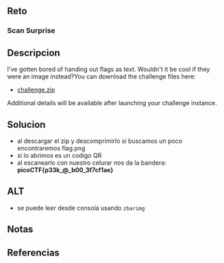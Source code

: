 
## Reto
### Scan Surprise
## Descripcion
I've gotten bored of handing out flags as text. Wouldn't it be cool if they were an image instead?You can download the challenge files here:

- [challenge.zip](https://artifacts.picoctf.net/c_atlas/1/challenge.zip)

Additional details will be available after launching your challenge instance.
## Solucion
- al descargar el zip y descomprimirlo si buscamos un poco encontraremos flag.png
- si lo abrimos es un codigo QR
- al escanearlo con nuestro celurar nos da la bandera: **picoCTF{p33k_@_b00_3f7cf1ae}**
## ALT
- se puede leer desde consola usando `zbarimg`
## Notas

## Referencias
